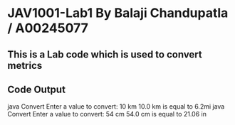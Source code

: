 # JAV1001-Lab1 By Balaji Chandupatla / A00245077
## This is a Lab code which is used to convert metrics

## Code Output
java Convert
Enter a value to convert: 10 km
10.0 km is equal to 6.2mi
java Convert
Enter a value to convert: 54 cm
54.0 cm is equal to 21.06 in
